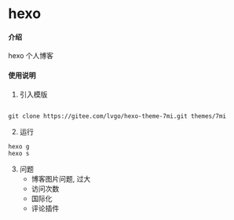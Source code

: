 # hexo

#### 介绍

hexo 个人博客

#### 使用说明


1. 引入模版

```$xslt

git clone https://gitee.com/lvgo/hexo-theme-7mi.git themes/7mi

```

2. 运行

```$xslt
hexo g
hexo s
```


3. 问题
    - 博客图片问题, 过大
    - 访问次数
    - 国际化
    - 评论插件